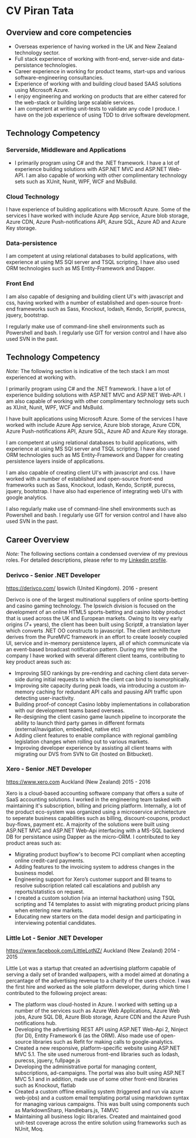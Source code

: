 # CV Piran Tata


## Overview and core competencies
* Overseas experience of having worked in the UK and New Zealand technology sector.
* Full stack experience of working with front-end, server-side and data-persistance technologies.
* Career experience in working for product teams, start-ups and various software-engineering consultancies.
* Experience of working with and building cloud based SAAS solutions using Microsoft Azure.
* I enjoy engineering and working on products that are either catered for the web-stack or building large scalable services.
* I am competent at writing unit-tests to validate any code I produce. I have on the job experience of using TDD to drive software development.


## Technology Competency

### Serverside, Middleware and Applications
* I primarily program using C# and the .NET framework. I have a lot of experience building solutions with ASP.NET MVC and ASP.NET Web-API. I am also capable of working with other complimentary technology sets such as XUnit, Nunit, WPF, WCF and MsBuild.

### Cloud Technology
I have experience of building applications with Microsoft Azure. Some of the services I have worked with include Azure App service, Azure blob storage, Azure CDN, Azure Push-notifications API, Azure SQL, Azure AD and Azure Key storage.

### Data-persistence
I am competent at using relational databases to build applications, with experience at using MS SQl server and TSQL scripting. I have also used ORM technologies such as MS Entity-Framework and Dapper.

### Front End
I am also capable of designing and building client UI's with javascript and css, having worked with a number of established and open-source front-end frameworks such as Sass, Knockout, lodash, Kendo, Script#, purecss, jquery, bootstrap.

I regularly make use of command-line shell environments such as Powershell and bash. I regularly use GIT for version control and I have also used SVN in the past.  


## Technology Competency

*Note:* The following section is indicative of the tech stack I am most experienced at working with.

I primarily program using C# and the .NET framework. I have a lot of experience building solutions with ASP.NET MVC and ASP.NET Web-API. I am also capable of working with other complimentary technology sets such as XUnit, Nunit, WPF, WCF and MsBuild.

I have built applications using Microsoft Azure. Some of the services I have worked with include Azure App service, Azure blob storage, Azure CDN, Azure Push-notifications API, Azure SQL, Azure AD and Azure Key storage.

I am competent at using relational databases to build applications, with experience at using MS SQl server and TSQL scripting. I have also used ORM technologies such as MS Entity-Framework and Dapper for creating persistence layers inside of applications.

I am also capable of creating client UI's with javascript and css. I have worked with a number of established and open-source front-end frameworks such as Sass, Knockout, lodash, Kendo, Script#, purecss, jquery, bootstrap. I have also had experience of integrating web UI's with google analytics.

I also regularly make use of command-line shell environments such as Powershell and bash. I regularly use GIT for version control and I have also used SVN in the past.

## Career Overview

*Note:* The following sections contain a condensed overview of my previous roles. For detailed descriptions, please refer to my [Linkedin profile](https://www.linkedin.com/in/piran-tata-a072ab15).

### Derivco - Senior .NET Developer
https://derivco.com/
Ipswich (United Kingdom). 
2016 - present

Derivco is one of the largest multinational suppliers of online sports-betting and casino gaming technology. The Ipswich division is focused on the development of an online HTML5 sports-betting and casino lobby product that is used across the UK and European markets. Owing to its very early origins (7+ years), the client has been built using Script#, a translation layer which converts .NET OO constructs to javascript. The client architecture derives from the PureMVC framework in an effort to create loosely coupled UI, service and in-memory persistence layers, all of which communicate via an event-based broadcast notification pattern. During my time with the company I have worked with several different client teams, contributing to key product areas such as:

* Improving SEO rankings by pre-rendring and caching client data server-side during initial requests to which the client can bind to isomorphically.
* Improving site capacity during peak loads, via introducing a custom in-memory caching for redundant API calls and pausing API traffic upon detecting user-inactivity.
* Building proof-of concept Casino lobby implementations in collaboration with our development teams based overseas.
* Re-designing the client casino game launch pipeline to incorporate the ability to launch third party games in different formats (external/navigation, embedded, native etc)
* Adding client features to enable compliance with regional gambling legislation changes when rolling out to various markets.
* Improving developer experience by assisting all client teams with migrating our DVS from SVN to Git (hosted on Bitbucket).

### Xero - Senior .NET Developer
https://www.xero.com
Auckland (New Zealand)
2015 - 2016

Xero is a cloud-based accounting software company that offers a suite of SaaS accounting solutions. I worked in the engineering team tasked with maintaining it's subscription, billing and pricing platform. Internally, a lot of the product eco-system was organized using a microservice archietecture to seperate business capabilities such as billing, discount-coupons, product buy-flows, payment etc. A majority of the solutions were built using ASP.NET MVC and ASP.NET Web-Api interfacing with a MS-SQL backend DB for persistance using Dapper as the micro-ORM. I contributed to key product areas such as:

* Migrating product buyflow's to become PCI compliant when accepting online credit-card payments.
* Adding features to the invoicing system to address changes in the business model.
* Engineering support for Xero’s customer support and BI teams to resolve subscription related call escalations and publish any reports/statistics on request.
* I created a custom solution (via an internal hackathon) using TSQL scripting and T4 templates to assist with migrating product pricing plans when entering new markets.
* Educating new starters on the data model design and participating in interviewing potential candidates.

### Little Lot - Senior .NET Developer
https://www.facebook.com/LittleLotNZ/
Auckland (New Zealand)
2014 - 2015

Little Lot was a startup that created an advertising platform capable of serving a daily set of branded wallpapers, with a model aimed at donating a percantage of the advertising revenue to a charity of the users choice. I was the first hire and worked as the sole platform developer, during which time I contributed to the following project areas:

* The platform was cloud-hosted in Azure. I worked with setting up a number of the services such as Azure Web Applications, Azure Web jobs, Azure SQL DB, Azure Blob storage, Azure CDN and the Azure Push notifications hub.
* Developing the advertising REST API using ASP.NET Web-Api 2, Ninject (for DI), Entity Framework 6 (as the ORM). Also made use of open-source libraries such as Refit for making calls to google-analytics.
* Created a new responsive, platform-specific website using ASP.NET MVC 5.1. The site used numerous front-end libraries such as lodash, purecss, jquery, fullpage.js
* Developing the administrative portal for managing content, subscriptions, ad-campaigns. The portal was also built using ASP.NET MVC 5.1 and in addition, made use of some other front-end libraries such as Knockout, flatlab
* Created a custom offline emailing system (triggered and run via azure web-jobs) and a custom email templating portal using markdown syntax for managing various campaigns. This was built using components such as MarkdownSharp, Handlebars.js, T4MVC
* Maintaining all business logic libraries. Created and maintained good unit-test coverage across the entire solution using frameworks such as NUnit, Moq.